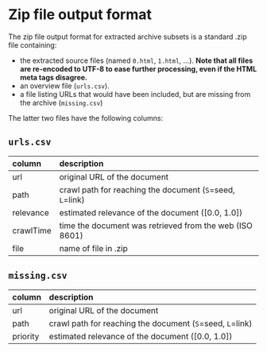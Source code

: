 # Zip file output format

The zip file output format for extracted archive subsets is a standard .zip file containing:

- the extracted source files (named `0.html`, `1.html`, ...). **Note that all files are re-encoded to UTF-8 to ease further processing, even if the HTML meta tags disagree.**
- an overview file (`urls.csv`).
- a file listing URLs that would have been included, but are missing from the archive (`missing.csv`)

The latter two files have the following columns:

## `urls.csv`

| column    | description                                               |
|:----------|:----------------------------------------------------------|
| url       | original URL of the document                              |
| path      | crawl path for reaching the document (`S`=seed, `L`=link) |
| relevance | estimated relevance of the document ([0.0, 1.0])          |
| crawlTime | time the document was retrieved from the web (ISO 8601)   |
| file      | name of file in .zip                                      |

## `missing.csv`

| column   | description                                               |
|:---------|:----------------------------------------------------------|
| url      | original URL of the document                              |
| path     | crawl path for reaching the document (`S`=seed, `L`=link) |
| priority | estimated relevance of the document ([0.0, 1.0])          |

